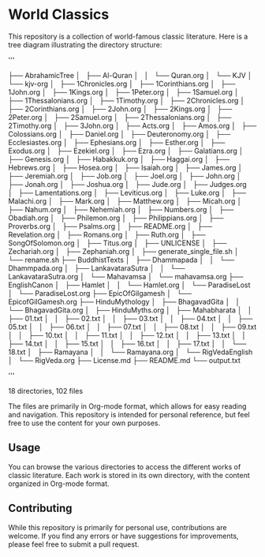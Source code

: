 # World Classics

This repository is a collection of world-famous classic literature. Here is a tree diagram illustrating the directory structure:

'''

├── AbrahamicTree
│   ├── Al-Quran
│   │   └── Quran.org
│   └── KJV
│       └── kjv-org
│           ├── 1Chronicles.org
│           ├── 1Corinthians.org
│           ├── 1John.org
│           ├── 1Kings.org
│           ├── 1Peter.org
│           ├── 1Samuel.org
│           ├── 1Thessalonians.org
│           ├── 1Timothy.org
│           ├── 2Chronicles.org
│           ├── 2Corinthians.org
│           ├── 2John.org
│           ├── 2Kings.org
│           ├── 2Peter.org
│           ├── 2Samuel.org
│           ├── 2Thessalonians.org
│           ├── 2Timothy.org
│           ├── 3John.org
│           ├── Acts.org
│           ├── Amos.org
│           ├── Colossians.org
│           ├── Daniel.org
│           ├── Deuteronomy.org
│           ├── Ecclesiastes.org
│           ├── Ephesians.org
│           ├── Esther.org
│           ├── Exodus.org
│           ├── Ezekiel.org
│           ├── Ezra.org
│           ├── Galatians.org
│           ├── Genesis.org
│           ├── Habakkuk.org
│           ├── Haggai.org
│           ├── Hebrews.org
│           ├── Hosea.org
│           ├── Isaiah.org
│           ├── James.org
│           ├── Jeremiah.org
│           ├── Job.org
│           ├── Joel.org
│           ├── John.org
│           ├── Jonah.org
│           ├── Joshua.org
│           ├── Jude.org
│           ├── Judges.org
│           ├── Lamentations.org
│           ├── Leviticus.org
│           ├── Luke.org
│           ├── Malachi.org
│           ├── Mark.org
│           ├── Matthew.org
│           ├── Micah.org
│           ├── Nahum.org
│           ├── Nehemiah.org
│           ├── Numbers.org
│           ├── Obadiah.org
│           ├── Philemon.org
│           ├── Philippians.org
│           ├── Proverbs.org
│           ├── Psalms.org
│           ├── README.org
│           ├── Revelation.org
│           ├── Romans.org
│           ├── Ruth.org
│           ├── SongOfSolomon.org
│           ├── Titus.org
│           ├── UNLICENSE
│           ├── Zechariah.org
│           ├── Zephaniah.org
│           ├── generate_single_file.sh
│           └── rename.sh
├── BuddhistTexts
│   ├── Dhammapada
│   │   └── Dhammpada.org
│   ├── LankavataraSutra
│   │   └── LankavataraSutra.org
│   └── Mahavamsa
│       └── mahavamsa.org
├── EnglishCanon
│   ├── Hamlet
│   │   └── Hamlet.org
│   └── ParadiseLost
│       └── ParadiseLost.org
├── EpicOfGilgamesh
│   └── EpicofGilGamesh.org
├── HinduMythology
│   ├── BhagavadGita
│   │   └── BhagavadGita.org
│   ├── HinduMyths.org
│   ├── Mahabharata
│   │   ├── 01.txt
│   │   ├── 02.txt
│   │   ├── 03.txt
│   │   ├── 04.txt
│   │   ├── 05.txt
│   │   ├── 06.txt
│   │   ├── 07.txt
│   │   ├── 08.txt
│   │   ├── 09.txt
│   │   ├── 10.txt
│   │   ├── 11.txt
│   │   ├── 12.txt
│   │   ├── 13.txt
│   │   ├── 14.txt
│   │   ├── 15.txt
│   │   ├── 16.txt
│   │   ├── 17.txt
│   │   └── 18.txt
│   ├── Ramayana
│   │   └── Ramayana.org
│   └── RigVedaEnglish
│       └── RigVeda.org
├── License.md
├── README.md
└── output.txt

'''

18 directories, 102 files





The files are primarily in Org-mode format, which allows for easy reading and navigation. This repository is intended for personal reference, but feel free to use the content for your own purposes.

## Usage

You can browse the various directories to access the different works of classic literature. Each work is stored in its own directory, with the content organized in Org-mode format.

## Contributing

While this repository is primarily for personal use, contributions are welcome. If you find any errors or have suggestions for improvements, please feel free to submit a pull request.

